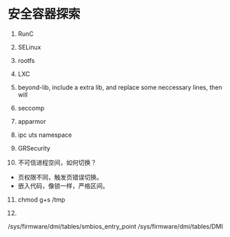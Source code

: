 # 安全容器探索

1. RunC

2. SELinux

3. rootfs

4. LXC

5. beyond-lib, include a extra lib, and replace some neccessary lines, then will 

6. seccomp

7. apparmor

8. ipc uts namespace

9. GRSecurity

10. 不可信进程空间，如何切换？
  - 页权限不同，触发页错误切换。
  - 嵌入代码，像锁一样，严格区间。

11. chmod g+s /tmp

12. 
/sys/firmware/dmi/tables/smbios_entry_point
/sys/firmware/dmi/tables/DMI